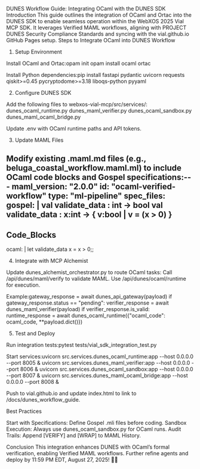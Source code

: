 DUNES Workflow Guide: Integrating OCaml with the DUNES SDK
Introduction
This guide outlines the integration of OCaml and Ortac into the DUNES SDK to enable seamless operation within the WebXOS 2025 Vial MCP SDK. It leverages Verified MAML workflows, aligning with PROJECT DUNES Security Compliance Standards and syncing with the vial.github.io GitHub Pages setup.
Steps to Integrate OCaml into DUNES Workflow
1. Setup Environment

Install OCaml and Ortac:opam init
opam install ocaml ortac


Install Python dependencies:pip install fastapi pydantic uvicorn requests qiskit>=0.45 pycryptodome>=3.18 liboqs-python pyyaml



2. Configure DUNES SDK

Add the following files to webxos-vial-mcp/src/services/:
dunes_ocaml_runtime.py
dunes_maml_verifier.py
dunes_ocaml_sandbox.py
dunes_maml_ocaml_bridge.py


Update .env with OCaml runtime paths and API tokens.

3. Update MAML Files

Modify existing .maml.md files (e.g., beluga_coastal_workflow.maml.ml) to include OCaml code blocks and Gospel specifications:---
maml_version: "2.0.0"
id: "ocaml-verified-workflow"
type: "ml-pipeline"
spec_files:
  gospel: |
    val validate_data : int -> bool
    val validate_data : x:int -> { v:bool | v = (x > 0) }
---
## Code_Blocks
ocaml: |
  let validate_data x = x > 0;;



4. Integrate with MCP Alchemist

Update dunes_alchemist_orchestrator.py to route OCaml tasks:
Call /api/dunes/maml/verify to validate MAML.
Use /api/dunes/ocaml/runtime for execution.


Example:gateway_response = await dunes_api_gateway(payload)
if gateway_response.status == "pending":
    verifier_response = await dunes_maml_verifier(payload)
    if verifier_response.is_valid:
        runtime_response = await dunes_ocaml_runtime({"ocaml_code": ocaml_code, **payload.dict()})



5. Test and Deploy

Run integration tests:pytest tests/vial_sdk_integration_test.py


Start services:uvicorn src.services.dunes_ocaml_runtime:app --host 0.0.0.0 --port 8005 &
uvicorn src.services.dunes_maml_verifier:app --host 0.0.0.0 --port 8006 &
uvicorn src.services.dunes_ocaml_sandbox:app --host 0.0.0.0 --port 8007 &
uvicorn src.services.dunes_maml_ocaml_bridge:app --host 0.0.0.0 --port 8008 &


Push to vial.github.io and update index.html to link to /docs/dunes_workflow_guide.

Best Practices

Start with Specifications: Define Gospel .mli files before coding.
Sandbox Execution: Always use dunes_ocaml_sandbox.py for OCaml runs.
Audit Trails: Append [VERIFY] and [WRAP] to MAML History.

Conclusion
This integration enhances DUNES with OCaml’s formal verification, enabling Verified MAML workflows. Further refine agents and deploy by 11:59 PM EDT, August 27, 2025! 🐋🐪

